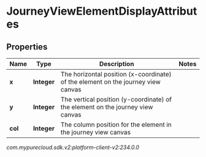 # JourneyViewElementDisplayAttributes


## Properties

| Name | Type | Description | Notes |
| ------------ | ------------- | ------------- | ------------- |
| **x** | **Integer** | The horizontal position (x-coordinate) of the element on the journey view canvas |  |
| **y** | **Integer** | The vertical position (y-coordinate) of the element on the journey view canvas |  |
| **col** | **Integer** | The column position for the element in the journey view canvas |  |




_com.mypurecloud.sdk.v2:platform-client-v2:234.0.0_
